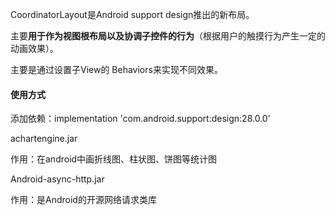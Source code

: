 CoordinatorLayout是Android support design推出的新布局。

主要**用于作为视图根布局以及协调子控件的行为**（根据用户的触摸行为产生一定的动画效果）。

主要是通过设置子View的 Behaviors来实现不同效果。

#### 使用方式

添加依赖：implementation 'com.android.support:design:28.0.0'



achartengine.jar

作用：在android中画折线图、柱状图、饼图等统计图

Android-async-http.jar

作用：是Android的开源网络请求类库




